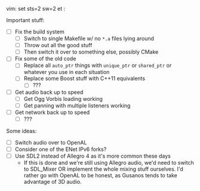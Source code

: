 vim: set sts=2 sw=2 et :

Important stuff:

* [ ] Fix the build system
  * [ ] Switch to single Makefile w/ no `*.a` files lying around
  * [ ] Throw out all the good stuff
  * [ ] Then switch it over to something else, possibly CMake

* [ ] Fix some of the old code
  * [ ] Replace all `auto_ptr` things with `unique_ptr` or `shared_ptr` or whatever you use in each situation
  * [ ] Replace some Boost stuff with C++11 equivalents
    * [ ] ???

* [ ] Get audio back up to speed
  * [ ] Get Ogg Vorbis loading working
  * [ ] Get panning with multiple listeners working

* [ ] Get network back up to speed
  * [ ] ???

Some ideas:

* [ ] Switch audio over to OpenAL
* [ ] Consider one of the ENet IPv6 forks?
* [ ] Use SDL2 instead of Allegro 4 as it's more common these days
  * If this is done and we're still using Allegro audio, we'd need to switch to SDL\_Mixer OR implement the whole mixing stuff ourselves. I'd rather go with OpenAL to be honest, as Gusanos tends to take advantage of 3D audio.

